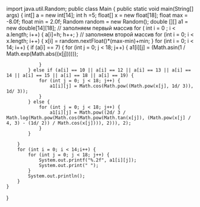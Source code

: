 







































import java.util.Random;
public class Main {
    public static void main(String[] args) {
        int[] a = new int[14];
        int h =5;
        float[] x = new float[18];
        float max = -8.0f;
        float min = 2.0f;
        Random random = new Random();
        double [][] a1 = new double[14][18];
        // заполняем первый массив
        for ( int i = 0 ; i < a.length; i++) {
            a[i]=h;
            h++;
        }
        // заполняем второй массив
        for (int i = 0; i < x.length; i++) {
            x[i] = random.nextFloat()*(max-min)+min;
        }
        for (int i = 0; i < 14; i++) {
            if (a[i] == 7) {
                for (int j = 0; j < 18; j++) {
                    a1[i][j] = (Math.asin(1 / Math.exp(Math.abs((x[j])))));

                }
            } else if (a[i] == 10 || a[i] == 12 || a[i] == 13 || a[i] == 14 || a[i] == 15 || a[i] == 18 || a[i] == 19) {
                for (int j = 0; j < 18; j++) {
                    a1[i][j] = Math.cos(Math.pow((Math.pow(x[j], 1d/ 3)), 1d/ 3));
                }
            } else {
                for (int j = 0; j < 18; j++) {
                    a1[i][j] = Math.pow((2d/ 3 / Math.log(Math.pow(Math.cos(Math.pow(Math.tan(x[j]), (Math.pow(x[j] / 4, 3) - (1d/ 2)) / Math.cos(x[j]))), 2))), 2);
                }
            }

        }
        for (int i = 0; i < 14;i++) {
            for (int j = 0; j < 18; j++) {
                System.out.printf("%.2f", a1[i][j]);
                System.out.print(" ");
            }
            System.out.println();
        }
    }
}
